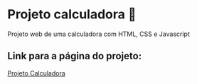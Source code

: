 # Projeto calculadora 📐
Projeto web de uma calculadora com HTML, CSS e Javascript

## Link para a página do projeto:
[Projeto Calculadora](https://ofelipehonorato.github.io/projeto-calculadora/)


